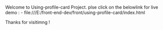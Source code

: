 Welcome to  Using-profile-card Project.
plse click on the belowlink for live demo : -
 file:///E:/front-end-dev/front/using-profile-card/index.html
 

Thanks for visitimng !
